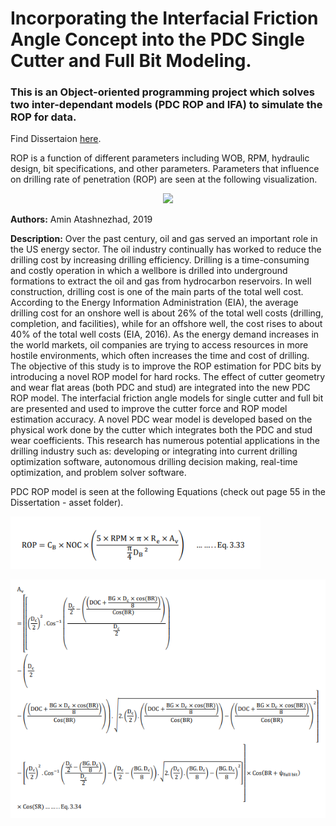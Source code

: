 # Incorporating the Interfacial Friction Angle Concept into the PDC Single Cutter and Full Bit Modeling.


### This is an Object-oriented programming project which solves two inter-dependant models (PDC ROP and IFA) to simulate the ROP for data.


Find Dissertaion [here](https://shareok.org/bitstream/handle/11244/324806/Atashnezhad_okstate_0664D_16520.pdf?sequence=1).

ROP is a function of different parameters including WOB, RPM, hydraulic design, bit specifications, and other parameters. Parameters that influence on drilling rate of penetration (ROP) are seen at the following visualization.

<p align="center">
  <img width="1300" src="Assets/GIF_drilling paras.gif" >
</p>


**Authors:**
Amin Atashnezhad, 2019

**Description:**
Over the past century, oil and gas served an important role in the US energy sector. The oil industry continually has worked to reduce the drilling cost by increasing drilling efficiency. Drilling is a time-consuming and costly operation in which a wellbore is drilled into underground formations to extract the oil and gas from hydrocarbon reservoirs. In well construction, drilling cost is one of the main parts of the total well cost. According to the Energy Information Administration (EIA), the average drilling cost for an onshore well is about 26% of the total well costs (drilling, completion, and facilities), while for an offshore well, the cost rises to about 40% of the total well costs (EIA, 2016). As the energy demand increases in the world markets, oil companies are trying to access resources in more hostile environments, which often increases the time and cost of drilling. The objective of this study is to improve the ROP estimation for PDC bits by introducing a novel ROP model for hard rocks. The effect of cutter geometry and wear flat areas (both PDC and stud) are integrated into the new PDC ROP model. The interfacial friction angle models for single cutter and full bit are presented and used to improve the cutter force and ROP model estimation accuracy. A novel PDC wear model is developed based on the physical work done by the cutter which integrates both the PDC and stud wear coefficients. This research has numerous potential applications in the drilling industry such as: developing or integrating into current drilling optimization software, autonomous drilling decision making, real-time optimization, and problem solver software.


PDC ROP model is seen at the following Equations (check out page 55 in the Dissertation - asset folder).

<p align="left">
  <img width="400" src="Assets/Model1.PNG" >
</p>

<p align="left">
  <img width="600" src="Assets/Model2.PNG" >
</p>



